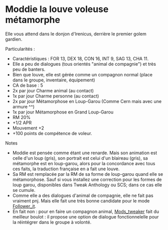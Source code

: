 # Moddie la louve voleuse métamorphe

Elle vous attend dans le donjon d'Irenicus, derrière le premier golem gardien.

Particularités :
- Caractéristiques : FOR 13, DEX 18, CON 16, INT 9, SAG 13, CHA 11.
- Elle a peu de dialogues (tous orientés "animal de compagnie") et très peu de banters.
- Bien que louve, elle est gérée comme un compagnon normal (place dans le groupe, inventaire, équipement)
- CA de base : 5
- 2x par jour Charme animal (au contact)
- 1x par jour Charme personne (au contact)
- 2x par jour Métamorphose en Loup-Garou (Comme Cern mais avec une armure ^^)
- 1x par jour Métamorphose en Grand Loup-Garou
- RM 20%
- +1/2 APR
- Mouvement +2
- +100 points de compétence de voleur.

Notes 
- Moddie est pensée comme étant une renarde. Mais son animation est celle d'un loup (gris), son portrait est celui d'un blaireau (gris), sa métamorphe est en loup-garou, alors pour la concordance avec tous ces faits, la traduction française en a fait une louve.
- Sa RM est remplacée par la RM de sa forme de loup-garou quand elle se métamorphose. Sauf si vous installez une correction pour les formes de loup garou, disponibles dans Tweak Anthology ou SCS; dans ce cas elle se cumule.
- Comme elle a des dialogues d'animal de compagnie, elle ne fait pas vraiment pnj. Mais elle fait une très bonne candidate pour le mode <a href=https://github.com/Deratiseur/Follower_It>Follower_it</a>. 
- En fait non : pour en faire un compagnon animal, <a href=https://github.com/Deratiseur/Mods_tweaker>Mods_tweaker</a> fait du meilleur boulot : il propose une option de dialogue fonctionnelelle pour la réintégrer dans le groupe à volonté.
